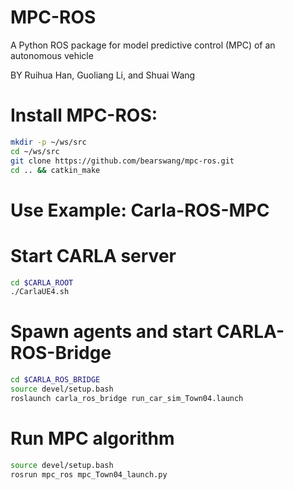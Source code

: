 # MPC-ROS
A Python ROS package for model predictive control (MPC) of an autonomous vehicle

BY Ruihua Han, Guoliang Li, and Shuai Wang

# Install MPC-ROS:

```bash
mkdir -p ~/ws/src
cd ~/ws/src
git clone https://github.com/bearswang/mpc-ros.git
cd .. && catkin_make
```

# Use Example: Carla-ROS-MPC

# Start CARLA server
```bash
cd $CARLA_ROOT
./CarlaUE4.sh
```

# Spawn agents and start CARLA-ROS-Bridge 
```bash
cd $CARLA_ROS_BRIDGE
source devel/setup.bash
roslaunch carla_ros_bridge run_car_sim_Town04.launch 
```

# Run MPC algorithm 
```bash
source devel/setup.bash
rosrun mpc_ros mpc_Town04_launch.py
```
